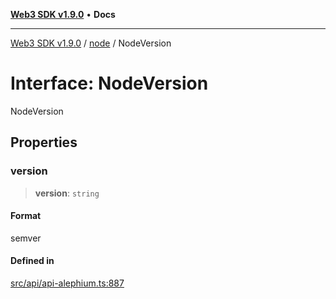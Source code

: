 [**Web3 SDK v1.9.0**](../../../README.md) • **Docs**

***

[Web3 SDK v1.9.0](../../../globals.md) / [node](../README.md) / NodeVersion

# Interface: NodeVersion

NodeVersion

## Properties

### version

> **version**: `string`

#### Format

semver

#### Defined in

[src/api/api-alephium.ts:887](https://github.com/Mystic-Nayy/alephium-web3/blob/c1afd789a197ce5fe21f08c2965942090157c33d/packages/web3/src/api/api-alephium.ts#L887)
